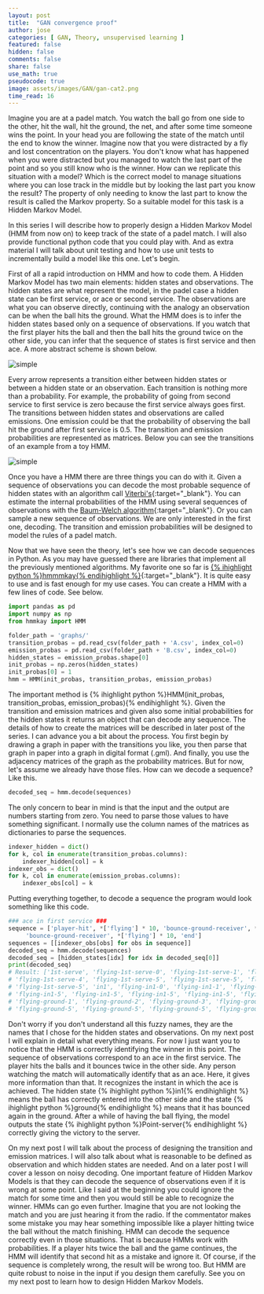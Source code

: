 ```yaml
---
layout: post
title:  "GAN convergence proof"
author: jose
categories: [ GAN, Theory, unsupervised learning ]
featured: false
hidden: false
comments: false
share: false
use_math: true
pseudocode: true
image: assets/images/GAN/gan-cat2.png
time_read: 16
---
```


Imagine you are at a padel match. You watch the ball go from one side to the other, hit the wall, hit the ground, the net, and after some time someone wins the point. In your head you are following the state of the match until the end to know the winner. Imagine now that you were distracted by a fly and lost concentration on the players. You don't know what has happened when you were distracted but you managed to watch the last part of the point and so you still know who is the winner. How can we replicate this situation with a model? Which is the correct model to manage situations where you can lose track in the middle but by looking the last part you know the result? The property of only needing to know the last part to know the result is called the Markov property. So a suitable model for this task is a Hidden Markov Model.

In this series I will describe how to properly design a Hidden Markov Model (HMM from now on) to keep track of the state of a padel match. I will also provide functional python code that you could play with. And as extra material I will talk about unit testing and how to use unit tests to incrementally build a model like this one. Let's begin.

First of all a rapid introduction on HMM and how to code them. A Hidden Markov Model has two main elements: hidden states and observations. The hidden states are what represent the model, in the padel case a hidden state can be first service, or ace or second service. The observations are what you can observe directly, continuing with the analogy an observation can be when the ball hits the ground. What the HMM does is to infer the hidden states based only on a sequence of observations. If you watch that the first player hits the ball and then the ball hits the ground twice on the other side, you can infer that the sequence of states is first service and then ace. A more abstract scheme is shown below.

<p class="text-center"><img class="" src="{{site.baseurl}}/assets/images/HMM/obs_seq.png" alt="simple" /></p>

Every arrow represents a transition either between hidden states or between a hidden state or an observation. Each transition is nothing more than a probability. For example, the probability of going from second service to first service is zero because the first service always goes first. The transitions between hidden states and observations are called emissions. One emission could be that the probability of observing the ball hit the ground after first service is $0.5$. The transition and emission probabilities are represented as matrices. Below you can see the transitions of an example from a toy HMM.

<p class="text-center"><img class="" src="{{site.baseurl}}/assets/images/HMM/transition.png" alt="simple" /></p>

Once you have a HMM there are three things you can do with it. Given a sequence of observations you can decode the most probable sequence of hidden states with an algorithm call [Viterbi's](https://www.youtube.com/watch?v=6JVqutwtzmo){:target="_blank"}. You can estimate the internal probabilities of the HMM using several sequences of observations with the [Baum-Welch algorithm](https://medium.com/analytics-vidhya/baum-welch-algorithm-for-training-a-hidden-markov-model-part-2-of-the-hmm-series-d0e393b4fb86){:target="_blank"}. Or you can sample a new sequence of observations. We are only interested in the first one, decoding. The transition and emission probabilities will be designed to model the rules of a padel match. 

Now that we have seen the theory, let's see how we can decode sequences in Python. As you may have guessed there are libraries that implement all the previously mentioned algorithms. My favorite one so far is [{% ihighlight python %}hmmmkay{% endihighlight %}](https://github.com/NicolasHug/hmmkay){:target="_blank"}. It is quite easy to use and is fast enough for my use cases. You can create a HMM with a few lines of code. See below.

```python
import pandas as pd
import numpy as np
from hmmkay import HMM

folder_path = 'graphs/'
transition_probas = pd.read_csv(folder_path + 'A.csv', index_col=0)
emission_probas = pd.read_csv(folder_path + 'B.csv', index_col=0)
hidden_states = emission_probas.shape[0]
init_probas = np.zeros(hidden_states)
init_probas[0] = 1
hmm = HMM(init_probas, transition_probas, emission_probas)
```

The important method is {% ihighlight python %}HMM(init_probas, transition_probas, emission_probas){% endihighlight %}. Given the transition and emission matrices and given also some initial probabilities for the hidden states it returns an object that can decode any sequence. The details of how to create the matrices will be described in later post of the series. I can advance you a bit about the process. You first begin by drawing a graph in paper with the transitions you like, you then parse that graph in paper into a graph in digital format (.gml). And finally, you use the adjacency matrices of the graph as the probability matrices. But for now, let's assume we already have those files. How can we decode a sequence? Like this.

```python
decoded_seq = hmm.decode(sequences)
```

The only concern to bear in mind is that the input and the output are numbers starting from zero. You need to parse those values to have something significant. I normally use the column names of the matrices as dictionaries to parse the sequences.

```python
indexer_hidden = dict()
for k, col in enumerate(transition_probas.columns):
    indexer_hidden[col] = k
indexer_obs = dict()
for k, col in enumerate(emission_probas.columns):
    indexer_obs[col] = k
```

Putting everything together, to decode a sequence the program would look something like this code.

```python
### ace in first service ###
sequence = ['player-hit', *['flying'] * 10, 'bounce-ground-receiver', *['flying'] * 10, 
     'bounce-ground-receiver', *['flying'] * 10, 'end']
sequences = [[indexer_obs[obs] for obs in sequence]]
decoded_seq = hmm.decode(sequences)
decoded_seq = [hidden_states[idx] for idx in decoded_seq[0]]
print(decoded_seq)
# Result: ['1st-serve', 'flying-1st-serve-0', 'flying-1st-serve-1', 'flying-1st-serve-2', 'flying-1st-serve-3', 
# 'flying-1st-serve-4', 'flying-1st-serve-5', 'flying-1st-serve-5', 'flying-1st-serve-5', 'flying-1st-serve-5', 
# 'flying-1st-serve-5', 'in1', 'flying-in1-0', 'flying-in1-1', 'flying-in1-2', 'flying-in1-3', 'flying-in1-4', 
# 'flying-in1-5', 'flying-in1-5', 'flying-in1-5', 'flying-in1-5', 'flying-in1-5', 'ground', 'flying-ground-0', 
# 'flying-ground-1', 'flying-ground-2', 'flying-ground-3', 'flying-ground-4', 'flying-ground-5', 
# 'flying-ground-5', 'flying-ground-5', 'flying-ground-5', 'flying-ground-5', 'Point-server']
```

Don't worry if you don't understand all this fuzzy names, they are the names that I chose for the hidden states and observations. On my next post I will explain in detail what everything means. For now I just want you to notice that the HMM is correctly identifying the winner in this point. The sequence of observations correspond to an ace in the first service. The player hits the balls and it bounces twice in the other side. Any person watching the match will automatically identify that as an ace. Here, it gives more information than that. It recognizes the instant in which the ace is achieved. The hidden state {% ihighlight python %}in1{% endihighlight %} means the ball has correctly entered into the other side and the state {% ihighlight python %}ground{% endihighlight %} means that it has bounced again in the ground. After a while of having the ball flying, the model outputs the state {% ihighlight python %}Point-server{% endihighlight %} correctly giving the victory to the server.

On my next post I will talk about the process of designing the transition and emission matrices. I will also talk about what is reasonable to be defined as observation and which hidden states are needed. And on a later post I will cover a lesson on noisy decoding. One important feature of Hidden Markov Models is that they can decode the sequence of observations even if it is wrong at some point. Like I said at the beginning you could ignore the match for some time and then you would still be able to recognize the winner. HMMs can go even further. Imagine that you are not looking the match and you are just hearing it from the radio. If the commentator makes some mistake you may hear something impossible like a player hitting twice the ball without the match finishing. HMM can decode the sequence correctly even in those situations. That is because HMMs work with probabilities. If a player hits twice the ball and the game continues, the HMM will identify that second hit as a mistake and ignore it. Of course, if the sequence is completely wrong, the result will be wrong too. But HMM are quite robust to noise in the input if you design them carefully. See you on my next post to learn how to design Hidden Markov Models.